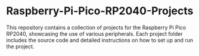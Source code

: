 # Raspberry-Pi-Pico-RP2040-Projects
This repository contains a collection of projects for the Raspberry Pi Pico RP2040, showcasing the use of various peripherals. Each project folder includes the source code and detailed instructions on how to set up and run the project.
